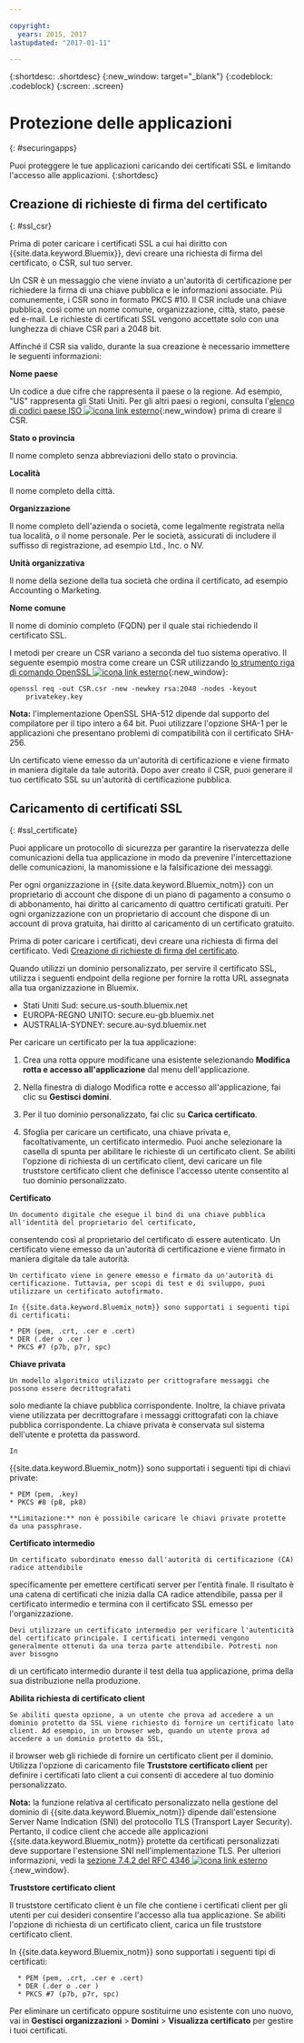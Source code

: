 ```yaml
---

copyright:
  years: 2015, 2017
lastupdated: "2017-01-11"

---
```



{:shortdesc: .shortdesc}
{:new_window: target="_blank"}
{:codeblock: .codeblock}
{:screen: .screen}

# Protezione delle applicazioni
{: #securingapps}


Puoi proteggere le tue applicazioni caricando dei certificati SSL e limitando l'accesso alle applicazioni.
{:shortdesc}

## Creazione di richieste di firma del certificato
{: #ssl_csr}

Prima di poter caricare i certificati SSL a cui hai diritto con {{site.data.keyword.Bluemix}}, devi creare una richiesta di firma del certificato, o CSR, sul tuo server.

Un CSR è un messaggio che viene inviato a un'autorità di certificazione per richiedere la firma di una chiave pubblica
e le informazioni associate. Più comunemente, i CSR sono in formato PKCS #10. Il CSR include una chiave pubblica,
così come un nome comune, organizzazione, città, stato, paese ed e-mail. Le richieste di certificati SSL
vengono accettate solo con una lunghezza di chiave CSR pari a 2048 bit.

Affinché il CSR sia valido, durante la sua creazione è necessario immettere le seguenti informazioni:

**Nome paese**

  Un codice a due cifre che rappresenta il paese o la regione. Ad esempio, "US" rappresenta gli Stati
Uniti. Per gli altri paesi o regioni, consulta l'[elenco di codici paese ISO ![icona link esterno](../icons/launch-glyph.svg)](https://www.iso.org/obp/ui/#search){:new_window} prima di creare il CSR.

**Stato o provincia**

  Il nome completo senza abbreviazioni dello stato o provincia.

**Località**

  Il nome completo della città.

**Organizzazione**

  Il nome completo dell'azienda o società, come legalmente registrata nella tua località, o il nome
personale. Per le società, assicurati di includere il suffisso di registrazione, ad esempio Ltd., Inc. o NV.

**Unità organizzativa**

  Il nome della sezione della tua società che ordina il certificato, ad esempio Accounting o
Marketing.

**Nome comune**

  Il nome di dominio completo (FQDN) per il quale stai richiedendo il certificato SSL.

I metodi per creare un CSR variano a seconda del tuo sistema operativo. Il seguente esempio mostra come creare un CSR utilizzando [lo strumento riga di comando OpenSSL ![icona link esterno](../icons/launch-glyph.svg)](http://www.openssl.org/){:new_window}:

```
openssl req -out CSR.csr -new -newkey rsa:2048 -nodes -keyout
    privatekey.key
```

**Nota:** l'implementazione OpenSSL SHA-512 dipende dal supporto del compilatore per il tipo intero a 64 bit. Puoi utilizzare
l'opzione SHA-1 per le applicazioni che presentano problemi di compatibilità con il certificato
SHA-256.

Un certificato viene emesso da un'autorità di
certificazione e viene firmato in maniera digitale da tale autorità. Dopo aver creato il CSR, puoi generare il tuo certificato SSL su un'autorità di certificazione pubblica.

## Caricamento di certificati SSL
{: #ssl_certificate}

Puoi applicare un protocollo di sicurezza per garantire la riservatezza
delle comunicazioni della tua applicazione in modo da prevenire l'intercettazione delle comunicazioni,
la manomissione e la falsificazione dei messaggi.

Per ogni organizzazione in {{site.data.keyword.Bluemix_notm}} con
un proprietario di account che dispone di un piano di pagamento a consumo o di abbonamento, hai diritto
al caricamento di quattro certificati gratuiti. Per ogni organizzazione
con un proprietario di account che dispone di un account di prova gratuita, hai diritto al
caricamento di un certificato gratuito.

Prima di poter caricare i certificati, devi creare una
richiesta di firma del certificato. Vedi [Creazione di richieste di firma del certificato](#ssl_csr).

Quando utilizzi un dominio personalizzato, per servire il certificato SSL, utilizza i seguenti endpoint della regione per fornire la rotta URL assegnata alla tua organizzazione in Bluemix.

  * Stati Uniti Sud: secure.us-south.bluemix.net
  * EUROPA-REGNO UNITO: secure.eu-gb.bluemix.net
  * AUSTRALIA-SYDNEY: secure.au-syd.bluemix.net


Per caricare un certificato per la tua applicazione:

1. Crea una rotta oppure modificane una esistente selezionando **Modifica
rotta e accesso all'applicazione** dal menu dell'applicazione.

2. Nella finestra di dialogo Modifica rotte e accesso all'applicazione, fai clic su **Gestisci domini**.

3. Per il tuo dominio personalizzato, fai clic su **Carica certificato**.

4. Sfoglia per caricare un certificato, una chiave privata e,
facoltativamente, un certificato intermedio. Puoi anche selezionare la casella di spunta per abilitare le richieste di un certificato client. Se abiliti l'opzione di richiesta di un certificato client, devi caricare un file truststore certificato client che definisce l'accesso utente consentito al tuo dominio personalizzato.

  **Certificato**

    Un documento digitale che esegue il bind di una chiave pubblica all'identità del proprietario del certificato,
consentendo così al proprietario del certificato di essere autenticato. Un certificato viene emesso da un'autorità di
certificazione e viene firmato in maniera digitale da tale autorità.

    Un certificato viene in genere emesso e firmato da un'autorità di certificazione. Tuttavia, per scopi di test e di sviluppo, puoi utilizzare un certificato autofirmato.

    In {{site.data.keyword.Bluemix_notm}} sono supportati i seguenti tipi di certificati:

	* PEM (pem, .crt, .cer e .cert)
	* DER (.der o .cer )
	* PKCS #7 (p7b, p7r, spc)

  **Chiave privata**

    Un modello algoritmico utilizzato per crittografare messaggi che possono essere decrittografati
solo mediante la chiave pubblica corrispondente. Inoltre, la chiave privata viene utilizzata per decrittografare i messaggi crittografati con la chiave pubblica corrispondente. La chiave privata è conservata sul sistema dell'utente e protetta da password.

    In
{{site.data.keyword.Bluemix_notm}} sono supportati i seguenti tipi di chiavi private:

    * PEM (pem, .key)
    * PKCS #8 (p8, pk8)

    **Limitazione:** non è possibile caricare le chiavi private protette da una passphrase.

  **Certificato intermedio**

    Un certificato subordinato emesso dall'autorità di certificazione (CA) radice attendibile
specificamente per emettere certificati server per l'entità finale. Il risultato è una catena di certificati
che inizia dalla CA radice attendibile, passa per il certificato intermedio e termina con il certificato
SSL emesso per l'organizzazione.

    Devi utilizzare un certificato intermedio per verificare l'autenticità del certificato principale. I certificati intermedi vengono generalmente ottenuti da una terza parte attendibile. Potresti non aver bisogno
di un certificato intermedio durante il test della tua applicazione, prima della sua distribuzione nella produzione.

  **Abilita richiesta di certificato client**

    Se abiliti questa opzione, a un utente che prova ad accedere a un dominio protetto da SSL viene richiesto di fornire un certificato lato client. Ad esempio, in un browser web, quando un utente prova ad accedere a un dominio protetto da SSL,
il browser web gli richiede di fornire un certificato client per il dominio. Utilizza l'opzione di caricamento file **Truststore certificato client** per definire i certificati lato client a cui consenti di accedere al tuo dominio personalizzato.

  **Nota:** la funzione relativa al certificato personalizzato nella gestione del dominio di {{site.data.keyword.Bluemix_notm}} dipende dall'estensione Server Name Indication (SNI) del protocollo TLS (Transport Layer Security). Pertanto, il codice
client che accede alle applicazioni {{site.data.keyword.Bluemix_notm}}
protette da certificati personalizzati deve supportare l'estensione SNI nell'implementazione
TLS. Per ulteriori informazioni, vedi la [sezione 7.4.2 del RFC 4346 ![icona link esterno](../icons/launch-glyph.svg)](http://tools.ietf.org/html/rfc4346#section-7.4.2){:new_window}.

  **Truststore certificato client**

  Il truststore certificato client è un file che contiene i certificati client per gli utenti per cui desideri consentire l'accesso alla tua applicazione. Se abiliti l'opzione di richiesta di un certificato client, carica un file truststore certificato client.

   In {{site.data.keyword.Bluemix_notm}} sono supportati i seguenti tipi di certificati:

      * PEM (pem, .crt, .cer e .cert)
	  * DER (.der o .cer )
      * PKCS #7 (p7b, p7r, spc)

Per eliminare un certificato oppure sostituirne uno esistente con uno nuovo, vai in **Gestisci organizzazioni** > **Domini** > **Visualizza certificato** per gestire i tuoi certificati.
